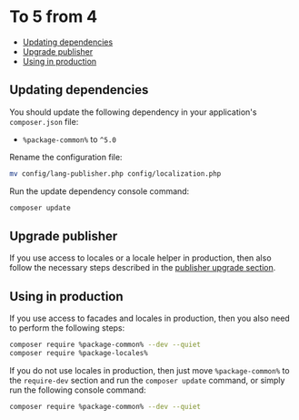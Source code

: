 # To 5 from 4

- [Updating dependencies](#updating-dependencies)
- [Upgrade publisher](#upgrade-publisher)
- [Using in production](#using-in-production)

## Updating dependencies

You should update the following dependency in your application's `composer.json` file:

- `%package-common%` to `^5.0`

Rename the configuration file:

```Bash
mv config/lang-publisher.php config/localization.php
```

Run the update dependency console command:

```Bash
composer update
```

## Upgrade publisher

If you use access to locales or a locale helper in production, then also follow the necessary steps described in
the [publisher upgrade section](upgrade-publisher-to-15-from-14.md#new-constants-namespace).

## Using in production

If you use access to facades and locales in production, then you also need to perform the following steps:

```Bash
composer require %package-common% --dev --quiet
composer require %package-locales%
```

If you do not use locales in production, then just move `%package-common%` to the `require-dev` section and run
the `composer update` command, or simply run the following console command:

```Bash
composer require %package-common% --dev --quiet
```
